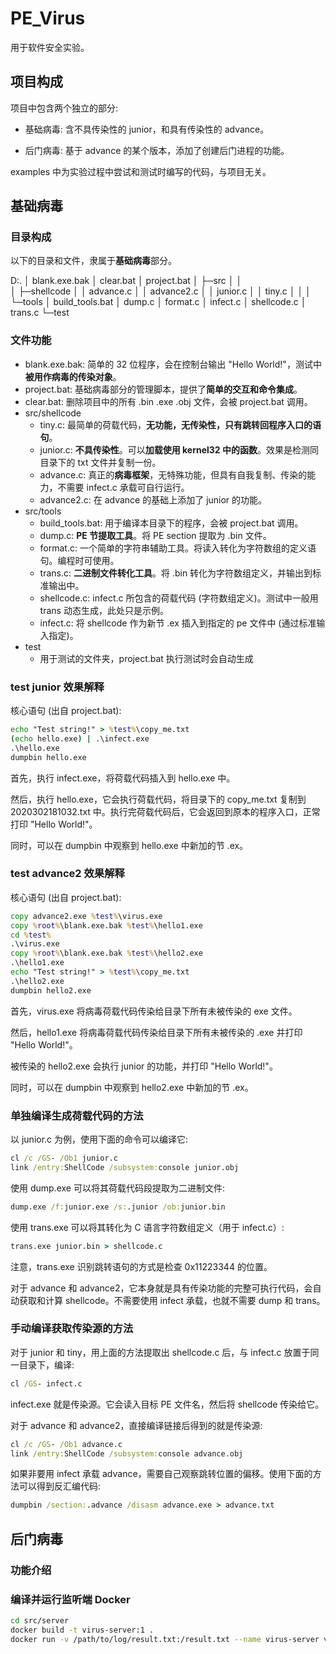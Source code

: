 # PE_Virus

用于软件安全实验。

## 项目构成

项目中包含两个独立的部分:

- 基础病毒: 含不具传染性的 junior，和具有传染性的 advance。

- 后门病毒: 基于 advance 的某个版本，添加了创建后门进程的功能。

examples 中为实验过程中尝试和测试时编写的代码，与项目无关。

## 基础病毒

### 目录构成

以下的目录和文件，隶属于**基础病毒**部分。

D:.
│  blank.exe.bak
│  clear.bat
│  project.bat
│
├─src
│  │  
│  ├─shellcode
│  │      advance.c
│  │      advance2.c
│  │      junior.c
│  │      tiny.c
│  │
│  └─tools
│          build_tools.bat
│          dump.c
│          format.c
│          infect.c
│          shellcode.c
│          trans.c
└─test

### 文件功能

- blank.exe.bak: 简单的 32 位程序，会在控制台输出 "Hello World!"，测试中**被用作病毒的传染对象**。
- project.bat: 基础病毒部分的管理脚本，提供了**简单的交互和命令集成**。
- clear.bat: 删除项目中的所有 .bin .exe .obj 文件，会被 project.bat 调用。
- src/shellcode
  - tiny.c: 最简单的荷载代码，**无功能，无传染性，只有跳转回程序入口的语句**。
  - junior.c: **不具传染性**。可以**加载使用 kernel32 中的函数**。效果是检测同目录下的 txt 文件并复制一份。
  - advance.c: 真正的**病毒框架**，无特殊功能，但具有自我复制、传染的能力，不需要 infect.c 承载可自行运行。
  - advance2.c: 在 advance 的基础上添加了 junior 的功能。
- src/tools
  - build_tools.bat: 用于编译本目录下的程序，会被 project.bat 调用。
  - dump.c: **PE 节提取工具**。将 PE section 提取为 .bin 文件。
  - format.c: 一个简单的字符串辅助工具。将读入转化为字符数组的定义语句。编程时可使用。
  - trans.c: **二进制文件转化工具**。将 .bin 转化为字符数组定义，并输出到标准输出中。
  - shellcode.c: infect.c 所包含的荷载代码 (字符数组定义)。测试中一般用 trans 动态生成，此处只是示例。
  - infect.c: 将 shellcode 作为新节 .ex 插入到指定的 pe 文件中 (通过标准输入指定)。
- test
  - 用于测试的文件夹，project.bat 执行测试时会自动生成

### test junior 效果解释

核心语句 (出自 project.bat):

```bat
echo "Test string!" > %test%\copy_me.txt
(echo hello.exe) | .\infect.exe
.\hello.exe
dumpbin hello.exe
```

首先，执行 infect.exe，将荷载代码插入到 hello.exe 中。

然后，执行 hello.exe，它会执行荷载代码，将目录下的 copy_me.txt 复制到 2020302181032.txt 中。执行完荷载代码后，它会返回到原本的程序入口，正常打印 "Hello World!"。

同时，可以在 dumpbin 中观察到 hello.exe 中新加的节 .ex。

### test advance2 效果解释

核心语句 (出自 project.bat):

```bat
copy advance2.exe %test%\virus.exe
copy %root%\blank.exe.bak %test%\hello1.exe
cd %test%
.\virus.exe
copy %root%\blank.exe.bak %test%\hello2.exe
.\hello1.exe
echo "Test string!" > %test%\copy_me.txt
.\hello2.exe
dumpbin hello2.exe
```

首先，virus.exe 将病毒荷载代码传染给目录下所有未被传染的 exe 文件。

然后，hello1.exe 将病毒荷载代码传染给目录下所有未被传染的 .exe 并打印 "Hello World!"。

被传染的 hello2.exe 会执行 junior 的功能，并打印 "Hello World!"。

同时，可以在 dumpbin 中观察到 hello2.exe 中新加的节 .ex。

### 单独编译生成荷载代码的方法

以 junior.c 为例，使用下面的命令可以编译它:

```bat
cl /c /GS- /Ob1 junior.c
link /entry:ShellCode /subsystem:console junior.obj 
```

使用 dump.exe 可以将其荷载代码段提取为二进制文件:

```bat
dump.exe /f:junior.exe /s:.junior /ob:junior.bin
```

使用 trans.exe 可以将其转化为 C 语言字符数组定义（用于 infect.c）:

```bat
trans.exe junior.bin > shellcode.c
```

注意，trans.exe 识别跳转语句的方式是检查 0x11223344 的位置。

对于 advance 和 advance2，它本身就是具有传染功能的完整可执行代码，会自动获取和计算 shellcode。不需要使用 infect 承载，也就不需要 dump 和 trans。

### 手动编译获取传染源的方法

对于 junior 和 tiny，用上面的方法提取出 shellcode.c 后，与 infect.c 放置于同一目录下，编译:

```bat
cl /GS- infect.c
```

infect.exe 就是传染源。它会读入目标 PE 文件名，然后将 shellcode 传染给它。

对于 advance 和 advance2，直接编译链接后得到的就是传染源:

```bat
cl /c /GS- /Ob1 advance.c
link /entry:ShellCode /subsystem:console advance.obj
```

如果非要用 infect 承载 advance，需要自己观察跳转位置的偏移。使用下面的方法可以得到反汇编代码:

```bat
dumpbin /section:.advance /disasm advance.exe > advance.txt
```

## 后门病毒

### 功能介绍

### 编译并运行监听端 Docker

```bash
cd src/server
docker build -t virus-server:1 .
docker run -v /path/to/log/result.txt:/result.txt --name virus-server virus-server
```
